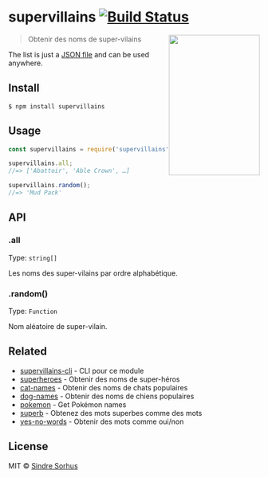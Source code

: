 # supervillains [![Build Status](https://travis-ci.org/sindresorhus/supervillains.svg?branch=master)](https://travis-ci.org/sindresorhus/supervillains)

<img src="https://cloud.githubusercontent.com/assets/170270/7563380/f0af1aee-f7dc-11e4-9b83-92fe18cf6bdd.png" width="182" height="282" align="right">

> Obtenir des noms de super-vilains

The list is just a [JSON file](supervillains.json) and can be used anywhere.


## Install

```
$ npm install supervillains
```


## Usage

```js
const supervillains = require('supervillains');

supervillains.all;
//=> ['Abattoir', 'Able Crown', …]

supervillains.random();
//=> 'Mud Pack'
```


## API

### .all

Type: `string[]`

Les noms des super-vilains par ordre alphabétique.

### .random()

Type: `Function`

Nom aléatoire de super-vilain.


## Related

- [supervillains-cli](https://github.com/sindresorhus/supervillains-cli) - CLI pour ce module
- [superheroes](https://github.com/sindresorhus/superheroes) - Obtenir des noms de super-héros
- [cat-names](https://github.com/sindresorhus/cat-names) - Obtenir des noms de chats populaires
- [dog-names](https://github.com/sindresorhus/dog-names) - Obtenir des noms de chiens populaires
- [pokemon](https://github.com/sindresorhus/pokemon) - Get Pokémon names
- [superb](https://github.com/sindresorhus/superb) - Obtenez des mots superbes comme des mots
- [yes-no-words](https://github.com/sindresorhus/yes-no-words) - Obtenir des mots comme oui/non


## License

MIT © [Sindre Sorhus](https://sindresorhus.com)
